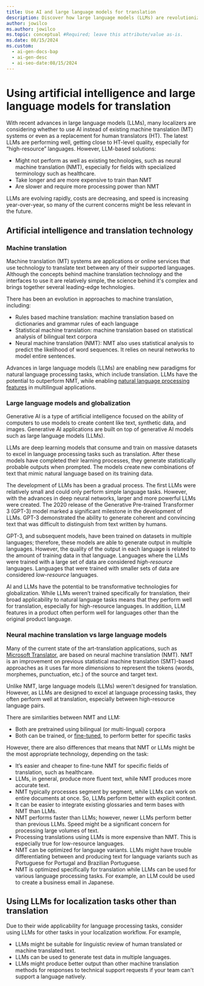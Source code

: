 ```yaml
---
title: Use AI and large language models for translation
description: Discover how large language models (LLMs) are revolutionizing localization, offering near-human quality and versatility in multilingual applications.
author: jowilco
ms.author: jowilco
ms.topic: conceptual #Required; leave this attribute/value as-is.
ms.date: 08/15/2024
ms.custom:
  - ai-gen-docs-bap
  - ai-gen-desc
  - ai-seo-date:08/15/2024
---
```


# Using artificial intelligence and large language models for translation

With recent advances in large language models (LLMs), many localizers are considering whether to use AI instead of existing machine translation (MT) systems or even as a replacement for human translators (HT). The latest LLMs are performing well, getting close to HT-level quality, especially for “high-resource” languages. However, LLM-based solutions:

- Might not perform as well as existing technologies, such as neural machine translation (NMT), especially for fields with specialized terminology such as healthcare.
- Take longer and are more expensive to train than NMT
- Are slower and require more processing power than NMT

LLMs are evolving rapidly, costs are decreasing, and speed is increasing year-over-year, so many of the current concerns might be less relevant in the future.

## Artificial intelligence and translation technology

### Machine translation

Machine translation (MT) systems are applications or online services that use technology to translate text between any of their supported languages. Although the concepts behind machine translation technology and the interfaces to use it are relatively simple, the science behind it's complex and brings together several leading-edge technologies.

There has been an evolution in approaches to machine translation, including:

- Rules based machine translation: machine translation based on dictionaries and grammar rules of each language
- Statistical machine translation: machine translation based on statistical analysis of bilingual text corpora
- Neural machine translation (NMT): NMT also uses statistical analysis to predict the likelihood of word sequences. It relies on neural networks to model entire sentences.

Advances in large language models (LLMs) are enabling new paradigms for natural language processing tasks, which include translation. LLMs have the potential to outperform NMT, while enabling [natural language processing features](globalizing-ai-based-features.md) in multilingual applications.

### Large language models and globalization

Generative AI is a type of artificial intelligence focused on the ability of computers to use models to create content like text, synthetic data, and images. Generative AI applications are built on top of generative AI models such as large language models (LLMs).

LLMs are deep learning models that consume and train on massive datasets to excel in language processing tasks such as translation. After these models have completed their learning processes, they generate statistically probable outputs when prompted. The models create new combinations of text that mimic natural language based on its training data.

The development of LLMs has been a gradual process. The first LLMs were relatively small and could only perform simple language tasks. However, with the advances in deep neural networks, larger and more powerful LLMs were created. The 2020 release of the Generative Pre-trained Transformer 3 (GPT-3) model marked a significant milestone in the development of LLMs. GPT-3 demonstrated the ability to generate coherent and convincing text that was difficult to distinguish from text written by humans.

GPT-3, and subsequent models, have been trained on datasets in multiple languages; therefore, these models are able to generate output in multiple languages. However, the quality of the output in each language is related to the amount of training data in that language. Languages where the LLMs were trained with a large set of data are considered *high-resource* languages. Languages that were trained with smaller sets of data are considered *low-resource* languages.

AI and LLMs have the potential to be transformative technologies for globalization. While LLMs weren’t trained specifically for translation, their broad applicability to natural language tasks means that they perform well for translation, especially for high-resource languages. In addition, LLM features in a product often perform well for languages other than the original product language.

### Neural machine translation vs large language models

Many of the current state of the art-translation applications, such as [Microsoft Translator](https://www.microsoft.com/translator/business/), are based on neural machine translation (NMT). NMT is an improvement on previous statistical machine translation (SMT)-based approaches as it uses far more *dimensions* to represent the tokens (words, morphemes, punctuation, etc.) of the source and target text.

Unlike NMT, large language models (LLMs) weren't designed for translation. However, as LLMs are designed to excel at language processing tasks, they often perform well at translation, especially between high-resource language pairs.

There are similarities between NMT and LLM:

- Both are pretrained using bilingual (or multi-lingual) corpora
- Both can be trained, or [fine-tuned](/ai/playbook/technology-guidance/generative-ai/working-with-llms/fine-tuning), to perform better for specific tasks

However, there are also differences that means that NMT or LLMs might be the most appropriate technology, depending on the task:

- It’s easier and cheaper to fine-tune NMT for specific fields of translation, such as healthcare.
- LLMs, in general, produce more fluent text, while NMT produces more accurate text.
- NMT typically processes segment by segment, while LLMs can work on entire documents at once. So, LLMs perform better with explicit context.
- It can be easier to integrate existing glossaries and term bases with NMT than LLMs.
- NMT performs faster than LLMs; however, newer LLMs perform better than previous LLMs. Speed might be a significant concern for processing large volumes of text.
- Processing translations using LLMs is more expensive than NMT. This is especially true for low-resource languages.
- NMT can be optimized for language variants. LLMs might have trouble differentiating between and producing text for language variants such as Portuguese for Portugal and Brazilian Portuguese.
- NMT is optimized specifically for translation while LLMs can be used for various language processing tasks. For example, an LLM could be used to create a business email in Japanese.

## Using LLMs for localization tasks other than translation

Due to their wide applicability for language processing tasks, consider using LLMs for other tasks in your localization workflow. For example,

- LLMs might be suitable for linguistic review of human translated or machine translated text.
- LLMs can be used to generate test data in multiple languages.
- LLMs might produce better output than other machine translation methods for responses to technical support requests if your team can't support a language natively.
